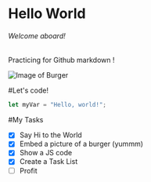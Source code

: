 # Hello World
###### Welcome aboard!

Practicing for Github markdown !

![Image of Burger](https://cdn.manilastandard.net/wp-content/uploads/2024/02/Jollibee-Yumburger.jpg)

#Let's code!
``` javascript
let myVar = "Hello, world!";
```
#My Tasks
- [X] Say Hi to the World
- [X] Embed a picture of a burger (yummm)
- [X] Show a JS code
- [X] Create a Task List
- [ ] Profit
